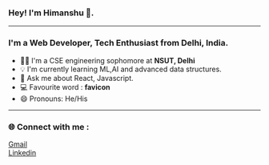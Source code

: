 ### Hey! I'm Himanshu 🙌.
<hr>


### I'm a Web Developer, Tech Enthusiast from Delhi, India.  

* 👨‍🎓 I'm a CSE engineering sophomore at **NSUT, Delhi**  
* 💡 I'm currently learning ML,AI and advanced data structures.  
* 💬 Ask me about React, Javascript.  
* 💻 Favourite word : **favicon**  
* 😄 Pronouns: He/His  


<hr>

### 🌐 Connect with me :
 [Gmail](himanshu2000tejan@gmail.com)    
 [Linkedin](https://www.linkedin.com/in/himanshu-tejan-5322711b3/)      

<!--
**Htejan/Htejan** is a ✨ _special_ ✨ repository because its `README.md` (this file) appears on your GitHub profile.

Here are some ideas to get you started:
### I'm a Web Developer, Tech Enthusiast from Delhi, India.

- 🔭 I’m currently working on ...
- 🌱 I’m currently learning ...
- 👯 I’m looking to collaborate on ...
- 🤔 I’m looking for help with ...
- 💬 Ask me about ...
- 📫 How to reach me: ...
- 😄 Pronouns: ...
- ⚡ Fun fact: ...
-->
